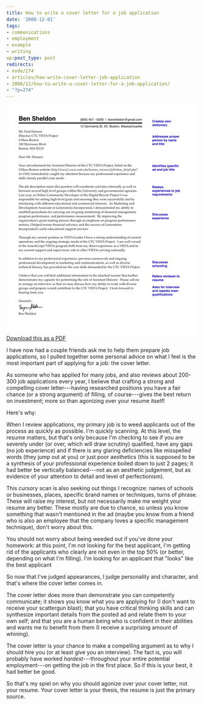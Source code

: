 ```yaml
---
title: How to write a cover letter for a job application
date: '2008-12-01'
tags:
- communications
- employment
- example
- writing
wp:post_type: post
redirects:
- node/274
- articles/how-write-cover-letter-job-application
- 2008/12/how-to-write-a-cover-letter-for-a-job-application/
- "?p=274"
---
```


[
  ![Example cover letter with explanation](2008-12-01-How-to-write-a-cover-letter-for-a-job-application/coverletter.png) <br /> Download this as a PDF
](2008-12-01-How-to-write-a-cover-letter-for-a-job-application/coverletter.pdf)

I have now had a couple friends ask me to help them prepare job applications, so I pulled together some personal advice on what I feel is the most important part of applying for a job: the cover letter.

As someone who has applied for many jobs, and also reviews about 200-300 job applications every year, I believe that crafting a strong and compelling cover letter---having researched positions you have a fair chance (or a strong argument) of filling, of course---gives the best return on investment; more so than agonizing over your resume itself!

Here's why:

When I review applications, my primary job is to weed applicants out of the process as quickly as possible. I'm quickly scanning. At this level, the resume matters, but that's only because I'm checking to see if you are severely under (or over, which will draw scrutiny) qualified, have any gaps (no job experience) and if there is any glaring deficiencies like misspelled words (they jump out at you) or just poor aesthetics (this is supposed to be a synthesis of your professional experience boiled down to just 2 pages; it had better be vertically balanced---not as an aesthetic judgement, but as evidence of your attention to detail and level of perfectionism).

This cursory scan is also seeking out things I recognize: names of schools or businesses, places, specific brand names or techniques, turns of phrase. These will raise my interest, but not necessarily make me weight your resume any better. These mostly are due to chance, so unless you know something that wasn't mentioned in the ad (maybe you know from a friend who is also an employee that the company loves a specific management technique), don't worry about this.

You should not worry about being weeded out if you've done your homework: at this point, I'm not looking for the best applicant, I'm getting rid of the applicants who clearly are not even in the top 50% (or better, depending on what I'm filling). I'm looking for an applicant that "looks" like the best applicant

So now that I've judged appearances, I judge personality and character, and that's where the cover letter comes in.

The cover letter does more than demonstrate you can competently communicate; it shows you know what you are applying for (I don't want to receive your scattergun blast); that you have critical thinking skills and can synthesize important details from the posted ad and relate them to your own self; and that you are a human being who is confident in their abilities and wants me to benefit from them (I receive a surprising amount of whining).

The cover letter is your chance to make a compelling argument as to why I should hire you (or at least give you an interview). The fact is, you will probably have worked _hardest_---throughout your entire potential employment---on getting the job in the first place. So if this is your best, it had better be good.

So that's my spiel on why you should agonize over your cover letter, not your resume. Your cover letter is your thesis, the resume is just the primary source.
